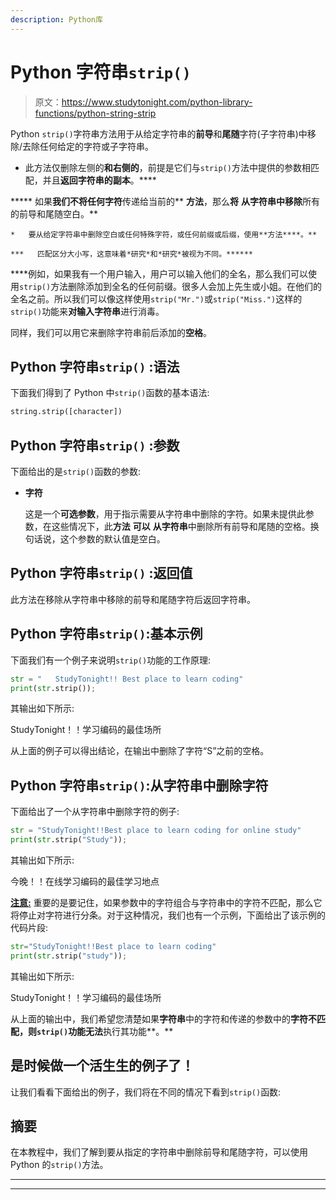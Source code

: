 ```yaml
---
description: Python库
---
```


# Python 字符串`strip()`

> 原文：<https://www.studytonight.com/python-library-functions/python-string-strip>

Python `strip()`字符串方法用于从给定字符串的**前导**和**尾随**字符(子字符串)中移除/去除任何给定的字符或子字符串。

*   此方法仅删除左侧的**和右侧的**，前提是它们与`strip()`方法中提供的参数相匹配，并且**返回字符串的副本**。****

*****   如果**我们不将任何字符**传递给当前的** **方法**，那么**将** **从字符串中移除**所有的前导和尾随空白。**

    *   要从给定字符串中删除空白或任何特殊字符，或任何前缀或后缀，使用**方法****。**

    ***   匹配区分大小写，这意味着*研究*和*研究*被视为不同。****** 

 ****例如，如果我有一个用户输入，用户可以输入他们的全名，那么我们可以使用`strip()`方法删除添加到全名的任何前缀。很多人会加上先生或小姐。在他们的全名之前。所以我们可以像这样使用`strip("Mr.")`或`strip("Miss.")`这样的`strip()`功能来**对输入字符串**进行消毒。

同样，我们可以用它来删除字符串前后添加的**空格**。

## Python 字符串``strip()`` :语法

下面我们得到了 Python 中`strip()`函数的基本语法:

```py
string.strip([character])
```

## Python 字符串``strip()`` :参数

下面给出的是`strip()`函数的参数:

*   **字符**

    这是一个**可选参数**，用于指示需要从字符串中删除的字符。如果未提供此参数，在这些情况下，此**方法** **可以** **从字符串**中删除所有前导和尾随的空格。换句话说，这个参数的默认值是空白。

## Python 字符串``strip()`` :返回值

此方法在移除从字符串中移除的前导和尾随字符后返回字符串。

## Python 字符串`strip()`:基本示例

下面我们有一个例子来说明`strip()`功能的工作原理:

```py
str = "   StudyTonight!! Best place to learn coding"
print(str.strip());
```

其输出如下所示:

StudyTonight！！学习编码的最佳场所

从上面的例子可以得出结论，在输出中删除了字符“S”之前的空格。

## Python 字符串`strip()`:从字符串中删除字符

下面给出了一个从字符串中删除字符的例子:

```py
str = "StudyTonight!!Best place to learn coding for online study"
print(str.strip("Study"));
```

其输出如下所示:

今晚！！在线学习编码的最佳学习地点

<u>**注意:**</u> 重要的是要记住，如果参数中的字符组合与字符串中的字符不匹配，那么它将停止对字符进行分条。对于这种情况，我们也有一个示例，下面给出了该示例的代码片段:

```py
str="StudyTonight!!Best place to learn coding"
print(str.strip("study"));
```

其输出如下所示:

StudyTonight！！学习编码的最佳场所

从上面的输出中，我们希望您清楚如果**字符串**中的字符和传递的参数中的**字符不匹配，则`strip()`功能无法**执行其功能**。**

## 是时候做一个活生生的例子了！

让我们看看下面给出的例子，我们将在不同的情况下看到`strip()`函数:

## 摘要

在本教程中，我们了解到要从指定的字符串中删除前导和尾随字符，可以使用 Python 的`strip()`方法。

* * *

* * *****